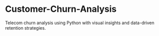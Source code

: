 # Customer-Churn-Analysis
Telecom churn analysis using Python with visual insights and data-driven retention strategies.
